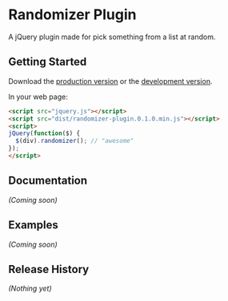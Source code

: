 # Randomizer Plugin

A jQuery plugin made for pick something from a list at random.

## Getting Started
Download the [production version][min] or the [development version][max].

[min]: https://raw.github.com/nilpath/jQuery-Randomizer/master/dist/randomizer-plugin.0.1.0.min.js
[max]: https://raw.github.com/nilpath/jQuery-Randomizer/master/dist/randomizer-plugin.0.1.0.js

In your web page:

```html
<script src="jquery.js"></script>
<script src="dist/randomizer-plugin.0.1.0.min.js"></script>
<script>
jQuery(function($) {
  $(div).randomizer(); // "awesome"
});
</script>
```

## Documentation
_(Coming soon)_

## Examples
_(Coming soon)_

## Release History
_(Nothing yet)_
